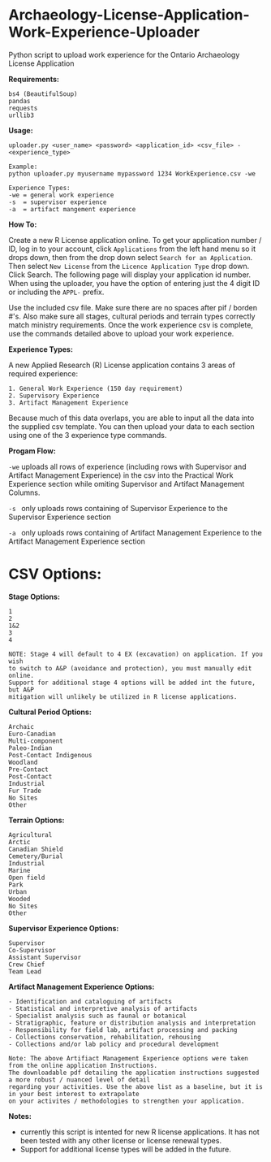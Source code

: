 # Archaeology-License-Application-Work-Experience-Uploader
Python script to upload work experience for the Ontario Archaeology License Application

__Requirements:__
```
bs4 (BeautifulSoup)
pandas
requests
urllib3
```

__Usage:__
```
uploader.py <user_name> <password> <application_id> <csv_file> -<experience_type>

Example:
python uploader.py myusername mypassword 1234 WorkExperience.csv -we

Experience Types:
-we = general work experience
-s  = supervisor experience
-a  = artifact mangement experience
```

__How To:__

Create a new R License application online. To get your application number / ID, log in to your account, click `Applications` from the left hand menu so it drops down, then from the drop down select `Search for an Application`. Then select `New License` from the `Licence Application Type` drop down. Click Search. The following page will display your application id number. When using the uploader, you have the option of entering just the 4 digit ID or including the `APPL-` prefix.

Use the included csv file. Make sure there are no spaces after pif / borden #'s. Also make sure all stages, cultural periods and terrain types correctly match ministry requirements. Once the work experience csv is complete, use the commands detailed above to upload your work experience.

__Experience Types:__

A new Applied Research (R) License application contains 3 areas of required experience:
```
1. General Work Experience (150 day requirement)
2. Supervisory Experience
3. Artifact Management Experience
```
Because much of this data overlaps, you are able to input all the data into the supplied csv template. You can then upload your data to each section using one of the 3 experience type commands.

__Progam Flow:__

`-we` uploads all rows of experience (including rows with Supervisor and Artifact Management Experience) in the csv into the Practical Work Experience section while omiting Supervisor and Artifact Management Columns.

`-s ` only uploads rows containing of Supervisor Experience to the Supervisor Experience section

`-a ` only uploads rows containing of Artifact Management Experience to the Artifact Management Experience section


# CSV Options:

__Stage Options:__
```
1
2
1&2
3
4

NOTE: Stage 4 will default to 4 EX (excavation) on application. If you wish 
to switch to A&P (avoidance and protection), you must manually edit online. 
Support for additional stage 4 options will be added int the future, but A&P 
mitigation will unlikely be utilized in R license applications.
```

__Cultural Period Options:__
```
Archaic
Euro-Canadian
Multi-component
Paleo-Indian
Post-Contact Indigenous
Woodland
Pre-Contact
Post-Contact
Industrial
Fur Trade
No Sites
Other
```
__Terrain Options:__
```
Agricultural
Arctic
Canadian Shield
Cemetery/Burial
Industrial
Marine
Open field
Park
Urban
Wooded
No Sites
Other
```

__Supervisor Experience Options:__
```
Supervisor
Co-Supervisor
Assistant Supervisor
Crew Chief
Team Lead
```

__Artifact Management Experience Options:__
```
- Identification and cataloguing of artifacts
- Statistical and interpretive analysis of artifacts
- Specialist analysis such as faunal or botanical
- Stratigraphic, feature or distribution analysis and interpretation
- Responsibility for field lab, artifact processing and packing
- Collections conservation, rehabilitation, rehousing
- Collections and/or lab policy and procedural development

Note: The above Artifiact Management Experience options were taken from the online application Instructions. 
The downloadable pdf detailing the application instructions suggested a more robust / nuanced level of detail
regarding your activities. Use the above list as a baseline, but it is in your best interest to extrapolate
on your activites / methodologies to strengthen your application.
```

__Notes:__
- currently this script is intented for new R license applications. It has not been tested with any other license or license renewal types.
- Support for additional license types will be added in the future.
